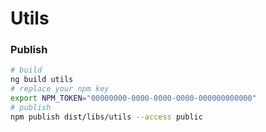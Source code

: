 # Utils


### Publish
```bash
# build
ng build utils
# replace your npm key
export NPM_TOKEN="00000000-0000-0000-0000-000000000000"
# publish
npm publish dist/libs/utils --access public
```
